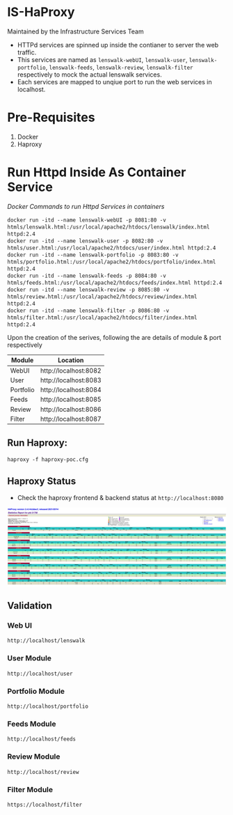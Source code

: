 # IS-HaProxy
Maintained by the Infrastructure Services Team

- HTTPd services are spinned up inside the contianer to server the web traffic.
- This services are named as `lenswalk-webUI`, `lenswalk-user`, `lenswalk-portfolio`, `lenswalk-feeds`, `lenswalk-review`, `lenswalk-filter` respectively to mock the actual lenswalk services.
- Each services are mapped to unqiue port to run the web services in localhost.

# Pre-Requisites
1. Docker
2. Haproxy

# Run Httpd Inside As Container Service
*Docker Commands to run Httpd Services in containers*

```
docker run -itd --name lenswalk-webUI -p 8081:80 -v htmls/lenswalk.html:/usr/local/apache2/htdocs/lenswalk/index.html httpd:2.4
docker run -itd --name lenswalk-user -p 8082:80 -v htmls/user.html:/usr/local/apache2/htdocs/user/index.html httpd:2.4
docker run -itd --name lenswalk-portfolio -p 8083:80 -v htmls/portfolio.html:/usr/local/apache2/htdocs/portfolio/index.html httpd:2.4
docker run -itd --name lenswalk-feeds -p 8084:80 -v htmls/feeds.html:/usr/local/apache2/htdocs/feeds/index.html httpd:2.4
docker run -itd --name lenswalk-review -p 8085:80 -v htmls/review.html:/usr/local/apache2/htdocs/review/index.html httpd:2.4
docker run -itd --name lenswalk-filter -p 8086:80 -v htmls/filter.html:/usr/local/apache2/htdocs/filter/index.html httpd:2.4
```


Upon the creation of the serives, following the are details of module & port respectively

| Module    | Location               |
| ----------| -------------------    |
| WebUI     | http://localhost:8082  |
| User      | http://localhost:8083  |
| Portfolio | http://localhost:8084  |
| Feeds     | http://localhost:8085  |
| Review    | http://localhost:8086  |
| Filter    | http://localhost:8087  |



## Run Haproxy:

```
haproxy -f haproxy-poc.cfg
```

## Haproxy Status

- Check the haproxy frontend & backend status at ```http://localhost:8080```

![MenuPipeline.png](images/HaproxyStatus.png)

## Validation

### Web UI
```
http://localhost/lenswalk
```

### User Module
```
http://localhost/user
```

### Portfolio Module
```
http://localhost/portfolio
```

### Feeds Module
```
http://localhost/feeds
```

### Review Module
```
http://localhost/review
```

### Filter Module
```
https://localhost/filter
```
